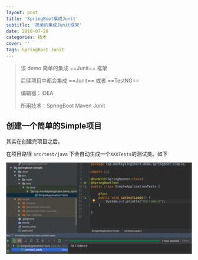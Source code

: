 ```yaml
---
layout: post
title: 'SpringBoot集成Junit'
subtitle: '简单的集成Junit框架'
date: 2018-07-28
categories: 技术
cover: ''
tags: SpringBoot Junit
---
```


> 该 demo 简单的集成 ==Junit== 框架
>
> 后续项目中都会集成 ==Junit== 或者 ==TestNG==
>
> 编辑器：IDEA
>
> 所用技术：SpringBoot Maven Junit

## 创建一个简单的Simple项目

[简单的SpringBoot项目搭建]: https://github.com/MonkeyKing2016/spring-boot-demo-share/tree/master/springboot-simple	"Simple Spring Boot"

其实在创建完项目之后。

在项目路径 `src/test/java` 下会自动生成一个`XXXTests`的测试类。如下

![image-20180928180319224](https://github.com/MonkeyKing2016/spring-boot-demo-share/blob/master/springboot-junit/src/main/resources/static/assets/img/image-20180928180319224.png)



